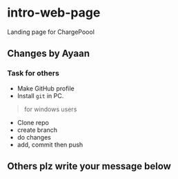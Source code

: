 # intro-web-page
Landing page for ChargePoool 


## Changes by Ayaan
### Task for others
- Make GitHub profile
- Install `git` in PC. 
> for windows users
- Clone repo
- create branch
- do changes
- add, commit then push
## Others plz write your message below